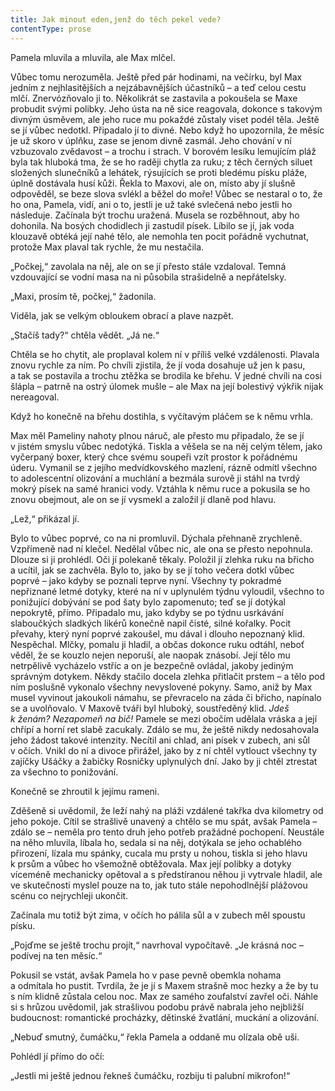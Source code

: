 ```yaml
---
title: Jak minout eden,jenž do těch pekel vede?
contentType: prose
---
```


Pamela mluvila a mluvila, ale Max mlčel.

Vůbec tomu nerozuměla. Ještě před pár hodinami, na večírku, byl Max jedním z nejhlasitějších a nejzábavnějších účastníků – a teď celou cestu mlčí. Znervózňovalo ji to. Několikrát se zastavila a pokoušela se Maxe probudit svými polibky. Jeho ústa na ně sice reagovala, dokonce s takovým divným úsměvem, ale jeho ruce mu pokaždé zůstaly viset podél těla. Ještě se jí vůbec nedotkl. Připadalo jí to divné. Nebo když ho upozornila, že měsíc je už skoro v úplňku, zase se jenom divně zasmál. Jeho chování v ní vzbuzovalo zvědavost – a trochu i strach. V borovém lesíku lemujícím pláž byla tak hluboká tma, že se ho raději chytla za ruku; z těch černých siluet složených slunečníků a lehátek, rýsujících se proti bledému písku pláže, úplně dostávala husí kůži. Řekla to Maxovi, ale on, místo aby jí slušně odpověděl, se beze slova svlékl a běžel do moře! Vůbec se nestaral o to, že ho ona, Pamela, vidí, ani o to, jestli je už také svlečená nebo jestli ho následuje. Začínala být trochu uražená. Musela se rozběhnout, aby ho dohonila. Na bosých chodidlech ji zastudil písek. Líbilo se jí, jak voda klouzavě obtéká její nahé tělo, ale nemohla ten pocit pořádně vychutnat, protože Max plaval tak rychle, že mu nestačila.

„Počkej,“ zavolala na něj, ale on se jí přesto stále vzdaloval. Temná vzdouvající se vodní masa na ni působila strašidelně a nepřátelsky.

„Maxi, prosím tě, počkej,“ žadonila.

Viděla, jak se velkým obloukem obrací a plave nazpět.

„Stačíš tady?“ chtěla vědět. „Já ne.“

Chtěla se ho chytit, ale proplaval kolem ní v příliš velké vzdálenosti. Plavala znovu rychle za ním. Po chvíli zjistila, že jí voda dosahuje už jen k pasu, a tak se postavila a trochu ztěžka se brodila ke břehu. V jedné chvíli na cosi šlápla – patrně na ostrý úlomek mušle – ale Max na její bolestivý výkřik nijak nereagoval.

Když ho konečně na břehu dostihla, s vyčítavým pláčem se k němu vrhla.

Max měl Pameliny nahoty plnou náruč, ale přesto mu připadalo, že se jí v jistém smyslu vůbec nedotýká. Tiskla a věšela se na něj celým tělem, jako vyčerpaný boxer, který chce svému soupeři vzít prostor k pořádnému úderu. Vymanil se z jejího medvídkovského mazlení, rázně odmítl všechno to adolescentní olizování a muchlání a bezmála surově ji stáhl na tvrdý mokrý písek na samé hranici vody. Vztáhla k němu ruce a pokusila se ho znovu obejmout, ale on se jí vysmekl a založil jí dlaně pod hlavu.

„Lež,“ přikázal jí.

Bylo to vůbec poprvé, co na ni promluvil. Dýchala přehnaně zrychleně. Vzpřímeně nad ní klečel. Nedělal vůbec nic, ale ona se přesto nepohnula. Dlouze si ji prohlédl. Oči jí polekaně těkaly. Položil jí zlehka ruku na břicho a ucítil, jak se zachvěla. Bylo to, jako by se jí toho večera dotkl vůbec poprvé – jako kdyby se poznali teprve nyní. Všechny ty pokradmé nepřiznané letmé dotyky, které na ní v uplynulém týdnu vyloudil, všechno to ponižující dobývání se pod šaty bylo zapomenuto; teď se jí dotýkal nepokrytě, přímo. Připadalo mu, jako kdyby se po týdnu usrkávání slaboučkých sladkých likérů konečně napil čisté, silné kořalky. Pocit převahy, který nyní poprvé zakoušel, mu dával i dlouho nepoznaný klid. Nespěchal. Mlčky, pomalu ji hladil, a občas dokonce ruku odtáhl, neboť věděl, že se kouzlo nejen neporuší, ale naopak znásobí. Její tělo mu netrpělivě vycházelo vstříc a on je bezpečně ovládal, jakoby jediným správným dotykem. Někdy stačilo docela zlehka přitlačit prstem – a tělo pod ním poslušně vykonalo všechny nevyslovené pokyny. Samo, aniž by Max musel vyvinout jakoukoli námahu, se převracelo na záda či břicho, napínalo se a uvolňovalo. V Maxově tváři byl hluboký, soustředěný klid. _Jdeš k ženám? Nezapomeň na bič!_ Pamele se mezi obočím udělala vráska a její chřípí a horní ret slabě zacukaly. Zdálo se mu, že ještě nikdy nedosahovala jeho žádost takové intenzity. Necítil ani chlad, ani písek v zubech, ani sůl v očích. Vnikl do ní a divoce přirážel, jako by z ní chtěl vytlouct všechny ty zajíčky Ušáčky a žabičky Rosničky uplynulých dní. Jako by ji chtěl ztrestat za všechno to ponižování.

Konečně se zhroutil k jejímu rameni.

Zděšeně si uvědomil, že leží nahý na pláži vzdálené takřka dva kilometry od jeho pokoje. Cítil se strašlivě unavený a chtělo se mu spát, avšak Pamela – zdálo se – neměla pro tento druh jeho potřeb pražádné pochopení. Neustále na něho mluvila, líbala ho, sedala si na něj, dotýkala se jeho ochablého přirození, lízala mu spánky, cucala mu prsty u nohou, tiskla si jeho hlavu k prsům a vůbec ho všemožně obtěžovala. Max její polibky a dotyky víceméně mechanicky opětoval a s předstíranou něhou ji vytrvale hladil, ale ve skutečnosti myslel pouze na to, jak tuto stále nepohodlnější plážovou scénu co nejrychleji ukončit.

Začínala mu totiž být zima, v očích ho pálila sůl a v zubech měl spoustu písku.

„Pojďme se ještě trochu projít,“ navrhoval vypočítavě. „Je krásná noc – podívej na ten měsíc.“

Pokusil se vstát, avšak Pamela ho v pase pevně obemkla nohama a odmítala ho pustit. Tvrdila, že je jí s Maxem strašně moc hezky a že by tu s ním klidně zůstala celou noc. Max ze samého zoufalství zavřel oči. Náhle si s hrůzou uvědomil, jak strašlivou podobu právě nabrala jeho nejbližší budoucnost: romantické procházky, dětinské žvatlání, muckání a olizování.

„Nebuď smutný, čumáčku,“ řekla Pamela a oddaně mu olízala obě uši.

Pohlédl jí přímo do očí:

„Jestli mi ještě jednou řekneš čumáčku, rozbiju ti palubní mikrofon!“
